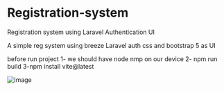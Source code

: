 # Registration-system
Registration system using Laravel Authentication UI

A simple reg system using breeze Laravel auth css and bootstrap 5 as UI 

before run project 
1- we should have node nmp on our device 
2- npm run build
3-npm install vite@latest

![image](https://github.com/MayarAtefsaleh/Registration-system/assets/89044139/f5b3af55-7185-4153-9ca1-5674f21e352f)


